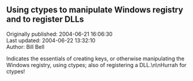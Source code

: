 ## Using ctypes to manipulate Windows registry and to register DLLs  
Originally published: 2004-06-21 16:06:30  
Last updated: 2004-06-22 13:32:10  
Author: Bill Bell  
  
Indicates the essentials of creating keys, or otherwise manipulating the Windows registry, using ctypes; also of registering a DLL.\n\nHurrah for ctypes!